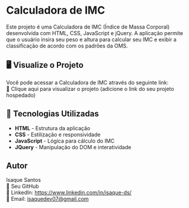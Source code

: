 # Calculadora de IMC
Este projeto é uma Calculadora de IMC (Índice de Massa Corporal) desenvolvida com HTML, CSS, JavaScript e jQuery. A aplicação permite que o usuário insira seu peso e altura para calcular seu IMC e exibir a classificação de acordo com os padrões da OMS.

## 🖥️ Visualize o Projeto

Você pode acessar a Calculadora de IMC através do seguinte link:<br>
🔗 Clique aqui para visualizar o projeto (adicione o link do seu projeto hospedado)

## 🚀 Tecnologias Utilizadas

- **HTML** - Estrutura da aplicação
- **CSS** - Estilização e responsividade
- **JavaScript** - Lógica para cálculo do IMC
- **JQuery** - Manipulação do DOM e interatividade

## Autor

  Isaque Santos <br>
🔗 Seu GitHub <br>
🔗 LinkedIn: https://www.linkedin.com/in/isaque-ds/ <br>
🔗 Email: isaquedev07@gmail.com

